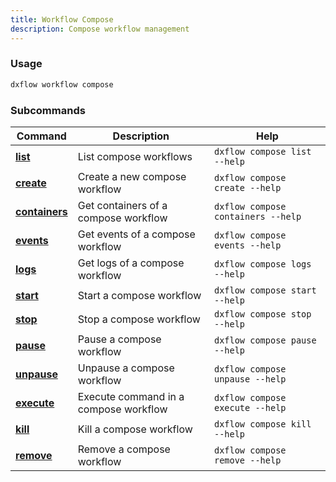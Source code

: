 ```yaml
---
title: Workflow Compose 
description: Compose workflow management
---
```


### Usage

```bash [Terminal]
dxflow workflow compose
```

### Subcommands

| Command | Description | Help |
|---------|-------------|------|
| [**list**](/docs/cli/workflow/compose-list) | List compose workflows | `dxflow compose list --help` |
| [**create**](/docs/cli/workflow/compose-create) | Create a new compose workflow | `dxflow compose create --help` |
| [**containers**](/docs/cli/workflow/compose-containers) | Get containers of a compose workflow | `dxflow compose containers --help` |
| [**events**](/docs/cli/workflow/compose-events) | Get events of a compose workflow | `dxflow compose events --help` |
| [**logs**](/docs/cli/workflow/compose-logs) | Get logs of a compose workflow | `dxflow compose logs --help` |
| [**start**](/docs/cli/workflow/compose-start) | Start a compose workflow | `dxflow compose start --help` |
| [**stop**](/docs/cli/workflow/compose-stop) | Stop a compose workflow | `dxflow compose stop --help` |
| [**pause**](/docs/cli/workflow/compose-pause) | Pause a compose workflow | `dxflow compose pause --help` |
| [**unpause**](/docs/cli/workflow/compose-unpause) | Unpause a compose workflow | `dxflow compose unpause --help` |
| [**execute**](/docs/cli/workflow/compose-execute) | Execute command in a compose workflow | `dxflow compose execute --help` |
| [**kill**](/docs/cli/workflow/compose-kill) | Kill a compose workflow | `dxflow compose kill --help` |
| [**remove**](/docs/cli/workflow/compose-remove) | Remove a compose workflow | `dxflow compose remove --help` |

